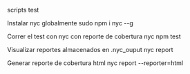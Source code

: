 scripts test

Instalar nyc globalmente
  sudo npm i nyc --g


Correr el test con nyc con reporte de cobertura
  nyc npm test

Visualizar reportes almacenados en .nyc_ouput
  nyc report

Generar reporte de cobertura html
  nyc report --reporter=html